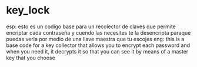 # key_lock
esp: esto es un codigo base para un recolector de claves que permite encriptar cada contraseña y cuendo las necesites te la desencripta paraque puedas verla por medio de una llave maestra que tu escojes     eng: this is a base code for a key collector that allows you to encrypt each password and when you need it, it decrypts it so that you can see it by means of a master key that you choose
